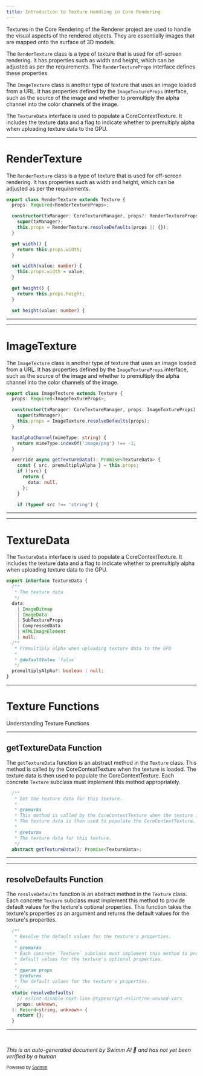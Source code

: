 ```yaml
---
title: Introduction to Texture Handling in Core Rendering
---
```

Textures in the Core Rendering of the Renderer project are used to handle the visual aspects of the rendered objects. They are essentially images that are mapped onto the surface of 3D models.

The `RenderTexture` class is a type of texture that is used for off-screen rendering. It has properties such as width and height, which can be adjusted as per the requirements. The `RenderTextureProps` interface defines these properties.

The `ImageTexture` class is another type of texture that uses an image loaded from a URL. It has properties defined by the `ImageTextureProps` interface, such as the source of the image and whether to premultiply the alpha channel into the color channels of the image.

The `TextureData` interface is used to populate a CoreContextTexture. It includes the texture data and a flag to indicate whether to premultiply alpha when uploading texture data to the GPU.

<SwmSnippet path="/src/core/textures/RenderTexture.ts" line="40">

---

# RenderTexture

The `RenderTexture` class is a type of texture that is used for off-screen rendering. It has properties such as width and height, which can be adjusted as per the requirements.

```typescript
export class RenderTexture extends Texture {
  props: Required<RenderTextureProps>;

  constructor(txManager: CoreTextureManager, props?: RenderTextureProps) {
    super(txManager);
    this.props = RenderTexture.resolveDefaults(props || {});
  }

  get width() {
    return this.props.width;
  }

  set width(value: number) {
    this.props.width = value;
  }

  get height() {
    return this.props.height;
  }

  set height(value: number) {
```

---

</SwmSnippet>

<SwmSnippet path="/src/core/textures/ImageTexture.ts" line="74">

---

# ImageTexture

The `ImageTexture` class is another type of texture that uses an image loaded from a URL. It has properties defined by the `ImageTextureProps` interface, such as the source of the image and whether to premultiply the alpha channel into the color channels of the image.

```typescript
export class ImageTexture extends Texture {
  props: Required<ImageTextureProps>;

  constructor(txManager: CoreTextureManager, props: ImageTextureProps) {
    super(txManager);
    this.props = ImageTexture.resolveDefaults(props);
  }

  hasAlphaChannel(mimeType: string) {
    return mimeType.indexOf('image/png') !== -1;
  }

  override async getTextureData(): Promise<TextureData> {
    const { src, premultiplyAlpha } = this.props;
    if (!src) {
      return {
        data: null,
      };
    }

    if (typeof src !== 'string') {
```

---

</SwmSnippet>

<SwmSnippet path="/src/core/textures/Texture.ts" line="83">

---

# TextureData

The `TextureData` interface is used to populate a CoreContextTexture. It includes the texture data and a flag to indicate whether to premultiply alpha when uploading texture data to the GPU.

```typescript
export interface TextureData {
  /**
   * The texture data
   */
  data:
    | ImageBitmap
    | ImageData
    | SubTextureProps
    | CompressedData
    | HTMLImageElement
    | null;
  /**
   * Premultiply alpha when uploading texture data to the GPU
   *
   * @defaultValue `false`
   */
  premultiplyAlpha?: boolean | null;
}
```

---

</SwmSnippet>

# Texture Functions

Understanding Texture Functions

<SwmSnippet path="/src/core/textures/Texture.ts" line="213">

---

## getTextureData Function

The `getTextureData` function is an abstract method in the `Texture` class. This method is called by the CoreContextTexture when the texture is loaded. The texture data is then used to populate the CoreContextTexture. Each concrete `Texture` subclass must implement this method appropriately.

```typescript
  /**
   * Get the texture data for this texture.
   *
   * @remarks
   * This method is called by the CoreContextTexture when the texture is loaded.
   * The texture data is then used to populate the CoreContextTexture.
   *
   * @returns
   * The texture data for this texture.
   */
  abstract getTextureData(): Promise<TextureData>;
```

---

</SwmSnippet>

<SwmSnippet path="/src/core/textures/Texture.ts" line="244">

---

## resolveDefaults Function

The `resolveDefaults` function is an abstract method in the `Texture` class. Each concrete `Texture` subclass must implement this method to provide default values for the texture's optional properties. This function takes the texture's properties as an argument and returns the default values for the texture's properties.

```typescript
  /**
   * Resolve the default values for the texture's properties.
   *
   * @remarks
   * Each concrete `Texture` subclass must implement this method to provide
   * default values for the texture's optional properties.
   *
   * @param props
   * @returns
   * The default values for the texture's properties.
   */
  static resolveDefaults(
    // eslint-disable-next-line @typescript-eslint/no-unused-vars
    props: unknown,
  ): Record<string, unknown> {
    return {};
  }
```

---

</SwmSnippet>

&nbsp;

*This is an auto-generated document by Swimm AI 🌊 and has not yet been verified by a human*

<SwmMeta version="3.0.0" repo-id="Z2l0aHViJTNBJTNBcmVuZGVyZXIlM0ElM0FTd2ltbS1EZW1v" repo-name="renderer" doc-type="overview"><sup>Powered by [Swimm](/)</sup></SwmMeta>
